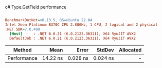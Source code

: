 c# Type.GetField performance
``` ini

BenchmarkDotNet=v0.13.5, OS=ubuntu 22.04
Intel Xeon Platinum 8370C CPU 2.80GHz, 1 CPU, 2 logical and 2 physical cores
.NET SDK=7.0.400
  [Host]     : .NET 6.0.21 (6.0.2123.36311), X64 RyuJIT AVX2
  DefaultJob : .NET 6.0.21 (6.0.2123.36311), X64 RyuJIT AVX2


```
|      Method |     Mean |    Error |   StdDev | Allocated |
|------------ |---------:|---------:|---------:|----------:|
| Performance | 14.22 ns | 0.028 ns | 0.024 ns |         - |
